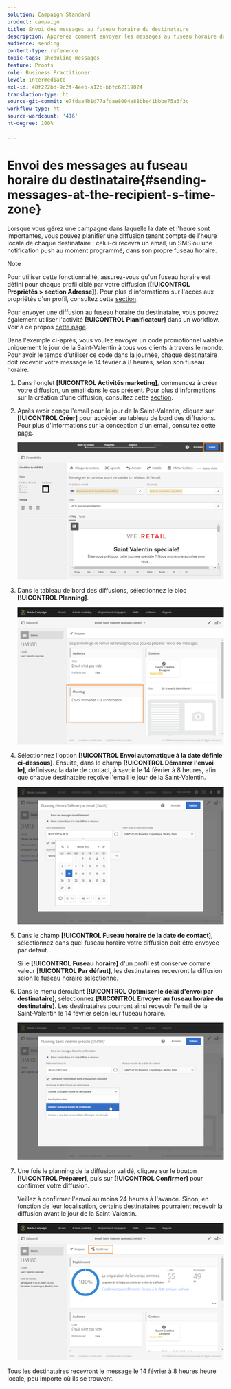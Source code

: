 ```yaml
---
solution: Campaign Standard
product: campaign
title: Envoi des messages au fuseau horaire du destinataire
description: Apprenez comment envoyer les messages au fuseau horaire du destinataire.
audience: sending
content-type: reference
topic-tags: sheduling-messages
feature: Proofs
role: Business Practitioner
level: Intermediate
exl-id: 48f222bd-9c2f-4eeb-a12b-bbfc62119024
translation-type: ht
source-git-commit: e7fdaa4b1d77afdae8004a88bbe41bbbe75a3f3c
workflow-type: ht
source-wordcount: '416'
ht-degree: 100%

---
```


# Envoi des messages au fuseau horaire du destinataire{#sending-messages-at-the-recipient-s-time-zone}

Lorsque vous gérez une campagne dans laquelle la date et l&#39;heure sont importantes, vous pouvez planifier une diffusion tenant compte de l&#39;heure locale de chaque destinataire : celui-ci recevra un email, un SMS ou une notification push au moment programmé, dans son propre fuseau horaire.

>[!NOTE]
>
>Pour utiliser cette fonctionnalité, assurez-vous qu&#39;un fuseau horaire est défini pour chaque profil ciblé par votre diffusion (**[!UICONTROL Propriétés > section Adresse]**). Pour plus d&#39;informations sur l&#39;accès aux propriétés d&#39;un profil, consultez cette [section](../../audiences/using/editing-profiles.md).

Pour envoyer une diffusion au fuseau horaire du destinataire, vous pouvez également utiliser l&#39;activité **[!UICONTROL Planificateur]** dans un workflow. Voir à ce propos [cette page](../../automating/using/scheduler.md).

Dans l&#39;exemple ci-après, vous voulez envoyer un code promotionnel valable uniquement le jour de la Saint-Valentin à tous vos clients à travers le monde. Pour avoir le temps d&#39;utiliser ce code dans la journée, chaque destinataire doit recevoir votre message le 14 février à 8 heures, selon son fuseau horaire.

1. Dans l&#39;onglet **[!UICONTROL Activités marketing]**, commencez à créer votre diffusion, un email dans le cas présent. Pour plus d&#39;informations sur la création d&#39;une diffusion, consultez cette [section](../../channels/using/creating-an-email.md).
1. Après avoir conçu l&#39;email pour le jour de la Saint-Valentin, cliquez sur **[!UICONTROL Créer]** pour accéder au tableau de bord des diffusions. Pour plus d&#39;informations sur la conception d&#39;un email, consultez cette [page](../../designing/using/personalization.md#example-email-personalization).

   ![](assets/send-time_opt_valentine_1.png)

1. Dans le tableau de bord des diffusions, sélectionnez le bloc **[!UICONTROL Planning]**.

   ![](assets/send-time_opt_valentine_2.png)

1. Sélectionnez l&#39;option **[!UICONTROL Envoi automatique à la date définie ci-dessous]**. Ensuite, dans le champ **[!UICONTROL Démarrer l&#39;envoi le]**, définissez la date de contact, à savoir le 14 février à 8 heures, afin que chaque destinataire reçoive l&#39;email le jour de la Saint-Valentin.

   ![](assets/send-time_opt_valentine.png)

1. Dans le champ **[!UICONTROL Fuseau horaire de la date de contact]**, sélectionnez dans quel fuseau horaire votre diffusion doit être envoyée par défaut.

   Si le **[!UICONTROL Fuseau horaire]** d&#39;un profil est conservé comme valeur **[!UICONTROL Par défaut]**, les destinataires recevront la diffusion selon le fuseau horaire sélectionné.

1. Dans le menu déroulant **[!UICONTROL Optimiser le délai d&#39;envoi par destinataire]**, sélectionnez **[!UICONTROL Envoyer au fuseau horaire du destinataire]**. Les destinataires pourront ainsi recevoir l&#39;email de la Saint-Valentin le 14 février selon leur fuseau horaire.

   ![](assets/send-time_opt_valentine_3.png)

1. Une fois le planning de la diffusion validé, cliquez sur le bouton **[!UICONTROL Préparer]**, puis sur **[!UICONTROL Confirmer]** pour confirmer votre diffusion.

   Veillez à confirmer l&#39;envoi au moins 24 heures à l&#39;avance. Sinon, en fonction de leur localisation, certains destinataires pourraient recevoir la diffusion avant le jour de la Saint-Valentin.

   ![](assets/send-time_opt_valentine_4.png)

Tous les destinataires recevront le message le 14 février à 8 heures heure locale, peu importe où ils se trouvent.
